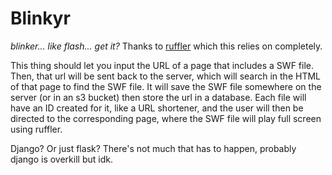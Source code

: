 # Blinkyr

_blinker... like flash... get it?_
Thanks to [ruffler](https://ruffler.rs) which this relies on completely.

This thing should let you input the URL of a page that includes a SWF file. Then, that url will be sent back to the server, which will search in the HTML of that page to find the SWF file. It will save the SWF file somewhere on the server (or in an s3 bucket) then store the url in a database. Each file will have an ID created for it, like a URL shortener, and the user will then be directed to the corresponding page, where the SWF file will play full screen using ruffler. 

Django? Or just flask? There's not much that has to happen, probably django is overkill but idk.
